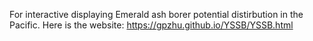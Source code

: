 For interactive displaying Emerald ash borer potential distirbution in the Pacific. 
Here is the website: https://gpzhu.github.io/YSSB/YSSB.html
